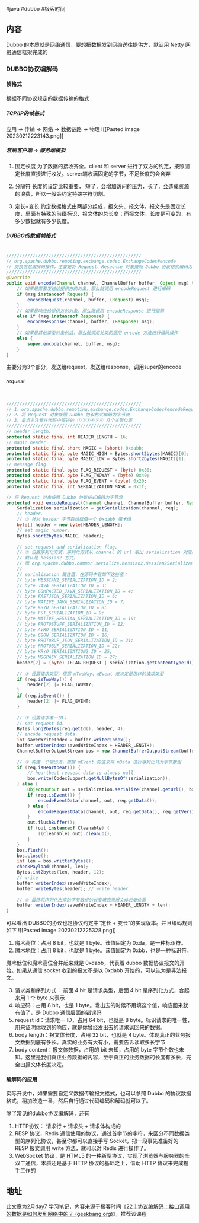 #java #dubbo #极客时间 

## 内容


Dubbo 的本质就是网络通信，要想把数据发到网络送往提供方，默认用 Netty 网络通信框架完成的
###  DUBBO协议编解码

#### 帧格式

根据不同协议规定的数据传输的格式

##### TCP/IP的帧格式

应用 -> 传输 -> 网络 -> 数据链路 -> 物理
![[Pasted image 20230212223143.png]]

##### 常规客户端 -> 服务端模拟

1. 固定长度
为了数据的接收齐全。client 和 server 进行了双方的约定，按照固定长度直接进行收发。server端收满固定的字节，不足长度的会舍弃

2. 分隔符
长度的设定比较重要， 短了，会增加访问的压力，长了，会造成资源的浪费，所以一般会约定特殊字符切割。

3. 定长+变长
约定数据格式由两部分组成，报文头、报文体。报文头是固定长度，里面有特殊的前缀标识、报文体的总长度；而报文体，长度是可变的，有多少数据就有多少长度。

##### DUBBO的数据帧格式

```JAVA

///////////////////////////////////////////////////                  
// org.apache.dubbo.remoting.exchange.codec.ExchangeCodec#encode
// 交换信息编解码操作，主要是将 Request、Response 对象按照 Dubbo 协议格式编码为字节流
///////////////////////////////////////////////////
@Override
public void encode(Channel channel, ChannelBuffer buffer, Object msg) throws IOException {
    // 如果是需要发送给提供方的对象，那么就调用 encodeRequest 进行编码
    if (msg instanceof Request) {
        encodeRequest(channel, buffer, (Request) msg);
    } 
    // 如果是响应给提供方的对象，那么就调用 encodeResponse 进行编码
    else if (msg instanceof Response) {
        encodeResponse(channel, buffer, (Response) msg);
    } 
    // 如果是其他类型对象的话，那么就调用父类的通用 encode 方法进行编码操作
    else {
        super.encode(channel, buffer, msg);
    }
}
```

主要分为3个部分，发送给request，发送给response，调用super的encode

###### request

```java

///////////////////////////////////////////////////                  
// 1、org.apache.dubbo.remoting.exchange.codec.ExchangeCodec#encodeRequest
// 2、将 Request 对象按照 Dubbo 协议格式编码为字节流
// 3、重点关注我在代码中描述的 ①②③④⑤⑥ 几个关键位置
///////////////////////////////////////////////////
// header length.
protected static final int HEADER_LENGTH = 16;
// magic header.
protected static final short MAGIC = (short) 0xdabb;
protected static final byte MAGIC_HIGH = Bytes.short2bytes(MAGIC)[0];
protected static final byte MAGIC_LOW = Bytes.short2bytes(MAGIC)[1];
// message flag.
protected static final byte FLAG_REQUEST = (byte) 0x80;
protected static final byte FLAG_TWOWAY = (byte) 0x40;
protected static final byte FLAG_EVENT = (byte) 0x20;
protected static final int SERIALIZATION_MASK = 0x1f;

// 将 Request 对象按照 Dubbo 协议格式编码为字节流
protected void encodeRequest(Channel channel, ChannelBuffer buffer, Request req) throws IOException {
    Serialization serialization = getSerialization(channel, req);
    // header.
    // ① 针对 header 字节数组赋值一个 0xdabb 魔术值
    byte[] header = new byte[HEADER_LENGTH];
    // set magic number.
    Bytes.short2bytes(MAGIC, header);
    
    // set request and serialization flag.
    // ② 设置序列化方式，序列化方式从 channel 的 url 取出 serialization 对应的参数值，
    // 默认是 hessian2 方式，
    // 而 org.apache.dubbo.common.serialize.hessian2.Hessian2Serialization#getContentTypeId 的值为 2
    // 
    // serialization 属性值，在源码中有如下这些值：
    // byte HESSIAN2_SERIALIZATION_ID = 2;
    // byte JAVA_SERIALIZATION_ID = 3;
    // byte COMPACTED_JAVA_SERIALIZATION_ID = 4;
    // byte FASTJSON_SERIALIZATION_ID = 6;
    // byte NATIVE_JAVA_SERIALIZATION_ID = 7;
    // byte KRYO_SERIALIZATION_ID = 8;
    // byte FST_SERIALIZATION_ID = 9;
    // byte NATIVE_HESSIAN_SERIALIZATION_ID = 10;
    // byte PROTOSTUFF_SERIALIZATION_ID = 12;
    // byte AVRO_SERIALIZATION_ID = 11;
    // byte GSON_SERIALIZATION_ID = 16;
    // byte PROTOBUF_JSON_SERIALIZATION_ID = 21;
    // byte PROTOBUF_SERIALIZATION_ID = 22;
    // byte KRYO_SERIALIZATION2_ID = 25;
    // byte MSGPACK_SERIALIZATION_ID = 27;    
    header[2] = (byte) (FLAG_REQUEST | serialization.getContentTypeId());
    
    // ③ 设置请求类型，根据 mTwoWay、mEvent 来决定是怎样的请求类型
    if (req.isTwoWay()) {
        header[2] |= FLAG_TWOWAY;
    }
    if (req.isEvent()) {
        header[2] |= FLAG_EVENT;
    }
    
    // ④ 设置请求唯一ID；
    // set request id.
    Bytes.long2bytes(req.getId(), header, 4);
    // encode request data.
    int savedWriteIndex = buffer.writerIndex();
    buffer.writerIndex(savedWriteIndex + HEADER_LENGTH);
    ChannelBufferOutputStream bos = new ChannelBufferOutputStream(buffer);
    
    // ⑤ 构建一个输出流，根据 mEvent 的值来将 mData 进行序列化转为字节数组
    if (req.isHeartbeat()) {
        // heartbeat request data is always null
        bos.write(CodecSupport.getNullBytesOf(serialization));
    } else {
        ObjectOutput out = serialization.serialize(channel.getUrl(), bos);
        if (req.isEvent()) {
            encodeEventData(channel, out, req.getData());
        } else {
            encodeRequestData(channel, out, req.getData(), req.getVersion());
        }
        out.flushBuffer();
        if (out instanceof Cleanable) {
            ((Cleanable) out).cleanup();
        }
    }
    bos.flush();
    bos.close();
    int len = bos.writtenBytes();
    checkPayload(channel, len);
    Bytes.int2bytes(len, header, 12);
    // write
    buffer.writerIndex(savedWriteIndex);
    buffer.writeBytes(header); // write header.
    
    // ⑥ 最终将序列化出来的字节数组的长度填充至报文体长度位置
    buffer.writerIndex(savedWriteIndex + HEADER_LENGTH + len);
}
```

可以看出 DUBBO的协议也是协议约定中“定长 + 变长”的实现版本。并且编码规则如下
![[Pasted image 20230212225328.png]]

1. 魔术高位：占用 8 bit，也就是 1 byte。该值固定为 0xda，是一种标识符。
2. 魔术地位：占用 8 bit，也就是 1 byte。该值固定为 0xbb，也是一种标识符。

魔术低位和魔术高位合并起来就是 0xdabb，代表着 dubbo 数据协议报文的开始。如果从通信 socket 收到的报文不是以 0xdabb 开始的，可以认为是非法报文。

3. 请求类和序列方式： 前面 4 bit 是请求类型，后面 4 bit 是序列化方式，合起来用 1 个 byte 来表示
4. 响应码：占用 8 bit，也是 1 byte。发出去的时候不用填这个值，响应回来就有值了，是 Dubbo 通信层面的错误码
5. request id：请求唯一 ID，占用 64 bit，也就是 8 byte。标识请求的唯一性，用来证明你收到的响应，就是你曾经发出去的请求返回来的数据。
6. ​body length：报文体长度，占用 32 bit，也就是 4 byte。体现真正的业务报文数据到底有多长。真实的业务有大有小，需要告诉读取多长字节
7. body content：报文体数据，占用的 bit 未知，占用的 byte 字节个数也未知。这里是我们真正业务数据的内容，至于真正的业务数据的长度有多长，完全由报文体长度决定。

#### 编解码的应用

实际开发中，如果需要自定义数据传输报文格式，也可以参照 Dubbo 的协议数据格式，稍加改造一番，然后自行通过代码编码和解码就可以了。

除了常见的dubbo协议编解码，还有

1. HTTP协议： 请求行 + 请求头 + 请求体构成的
2. RESP 协议，Redis 通信使用的协议，通过首字节的字符，来区分不同数据类型的序列化协议，甚至你都可以直接手写 Socket，把一段事先准备好的 RESP 报文调用 write 方法，就可以对 Redis 进行操作了。
3. WebSocket 协议，是 HTML5 的一种新型协议，实现了浏览器与服务器的全双工通信，本质还是基于 HTTP 协议的基础之上，借助 HTTP 协议来完成握手工作的


## 地址

此文章为2月day7 学习笔记，内容来源于极客时间《[22｜协议编解码：接口调用的数据是如何发到网络中的？ (geekbang.org)](https://time.geekbang.org/column/article/622433)》，推荐该课程



